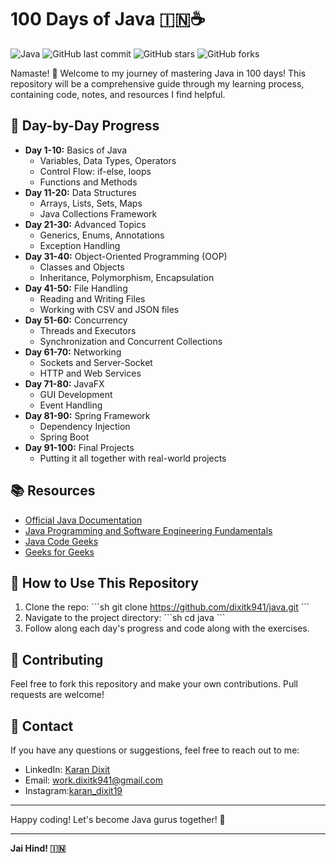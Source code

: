 
# 100 Days of Java 🇮🇳☕

![Java](https://img.shields.io/badge/Java-100%20Days-orange)
![GitHub last commit](https://img.shields.io/github/last-commit/dixitk941/java)
![GitHub stars](https://img.shields.io/github/stars/dixitk941/java?style=social)
![GitHub forks](https://img.shields.io/github/forks/dixitk941/java?style=social)

Namaste! 🙏 Welcome to my journey of mastering Java in 100 days! This repository will be a comprehensive guide through my learning process, containing code, notes, and resources I find helpful.

## 📅 Day-by-Day Progress

- **Day 1-10:** Basics of Java
  - Variables, Data Types, Operators
  - Control Flow: if-else, loops
  - Functions and Methods
- **Day 11-20:** Data Structures
  - Arrays, Lists, Sets, Maps
  - Java Collections Framework
- **Day 21-30:** Advanced Topics
  - Generics, Enums, Annotations
  - Exception Handling
- **Day 31-40:** Object-Oriented Programming (OOP)
  - Classes and Objects
  - Inheritance, Polymorphism, Encapsulation
- **Day 41-50:** File Handling
  - Reading and Writing Files
  - Working with CSV and JSON files
- **Day 51-60:** Concurrency
  - Threads and Executors
  - Synchronization and Concurrent Collections
- **Day 61-70:** Networking
  - Sockets and Server-Socket
  - HTTP and Web Services
- **Day 71-80:** JavaFX
  - GUI Development
  - Event Handling
- **Day 81-90:** Spring Framework
  - Dependency Injection
  - Spring Boot
- **Day 91-100:** Final Projects
  - Putting it all together with real-world projects

## 📚 Resources

- [Official Java Documentation](https://docs.oracle.com/en/java/)
- [Java Programming and Software Engineering Fundamentals](https://www.coursera.org/specializations/java-programming)
- [Java Code Geeks](https://www.javacodegeeks.com/)
- [Geeks for Geeks](https://www.geeksforgeeks.org/java/)

## 🚀 How to Use This Repository

1. Clone the repo:
   \```sh
   git clone https://github.com/dixitk941/java.git
   \```
2. Navigate to the project directory:
   \```sh
   cd java
   \```
3. Follow along each day's progress and code along with the exercises.

## 📝 Contributing

Feel free to fork this repository and make your own contributions. Pull requests are welcome!

## 📧 Contact

If you have any questions or suggestions, feel free to reach out to me:

- LinkedIn: [Karan Dixit](https://www.linkedin.com/in/karan-dixit-7223a628a/)
- Email: work.dixitk941@gmail.com
- Instagram:[karan_dixit19](https://www.instgram.com/karan_dixit19)


---

Happy coding! Let's become Java gurus together! 🎉

---

**Jai Hind! 🇮🇳**